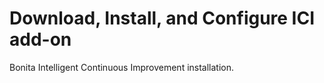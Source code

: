 # Download, Install, and Configure ICI add-on

Bonita Intelligent Continuous Improvement installation.


